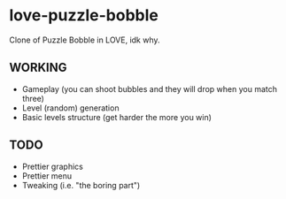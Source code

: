 love-puzzle-bobble
==================

Clone of Puzzle Bobble in LOVE, idk why.


WORKING
-------
- Gameplay (you can shoot bubbles and they will drop when you match three)
- Level (random) generation
- Basic levels structure (get harder the more you win)


TODO
----
- Prettier graphics
- Prettier menu
- Tweaking
(i.e. "the boring part")